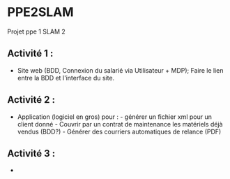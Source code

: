 # PPE2SLAM
Projet ppe 1 SLAM 2


Activité 1 : 
-
- Site web (BDD, Connexion du salarié via Utilisateur + MDP);
Faire le lien entre la BDD et l'interface du site.

Activité 2 :
- 
- Application (logiciel en gros) pour : - générer un fichier xml pour un client donné
                                       - Couvrir par un contrat de maintenance les matériels déjà vendus (BDD?)
                                       - Générer des courriers automatiques de relance (PDF)

Activité 3 :
-
- 
